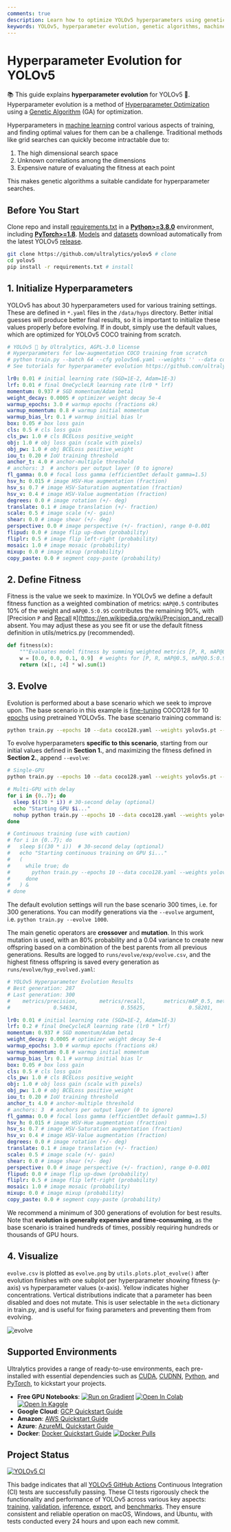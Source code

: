 ```yaml
---
comments: true
description: Learn how to optimize YOLOv5 hyperparameters using genetic algorithms for improved training performance. Step-by-step instructions included.
keywords: YOLOv5, hyperparameter evolution, genetic algorithms, machine learning, optimization, Ultralytics, hyperparameter tuning
---
```


# Hyperparameter Evolution for YOLOv5

📚 This guide explains **hyperparameter evolution** for YOLOv5 🚀. Hyperparameter evolution is a method of [Hyperparameter Optimization](https://en.wikipedia.org/wiki/Hyperparameter_optimization) using a [Genetic Algorithm](https://en.wikipedia.org/wiki/Genetic_algorithm) (GA) for optimization.

Hyperparameters in [machine learning](https://www.ultralytics.com/glossary/machine-learning-ml) control various aspects of training, and finding optimal values for them can be a challenge. Traditional methods like grid searches can quickly become intractable due to:

1. The high dimensional search space
2. Unknown correlations among the dimensions
3. Expensive nature of evaluating the fitness at each point

This makes genetic algorithms a suitable candidate for hyperparameter searches.

## Before You Start

Clone repo and install [requirements.txt](https://github.com/ultralytics/yolov5/blob/master/requirements.txt) in a [**Python>=3.8.0**](https://www.python.org/) environment, including [**PyTorch>=1.8**](https://pytorch.org/get-started/locally/). [Models](https://github.com/ultralytics/yolov5/tree/master/models) and [datasets](https://github.com/ultralytics/yolov5/tree/master/data) download automatically from the latest YOLOv5 [release](https://github.com/ultralytics/yolov5/releases).

```bash
git clone https://github.com/ultralytics/yolov5 # clone
cd yolov5
pip install -r requirements.txt # install
```

## 1. Initialize Hyperparameters

YOLOv5 has about 30 hyperparameters used for various training settings. These are defined in `*.yaml` files in the `/data/hyps` directory. Better initial guesses will produce better final results, so it is important to initialize these values properly before evolving. If in doubt, simply use the default values, which are optimized for YOLOv5 COCO training from scratch.

```yaml
# YOLOv5 🚀 by Ultralytics, AGPL-3.0 license
# Hyperparameters for low-augmentation COCO training from scratch
# python train.py --batch 64 --cfg yolov5n6.yaml --weights '' --data coco.yaml --img 640 --epochs 300 --linear
# See tutorials for hyperparameter evolution https://github.com/ultralytics/yolov5#tutorials

lr0: 0.01 # initial learning rate (SGD=1E-2, Adam=1E-3)
lrf: 0.01 # final OneCycleLR learning rate (lr0 * lrf)
momentum: 0.937 # SGD momentum/Adam beta1
weight_decay: 0.0005 # optimizer weight decay 5e-4
warmup_epochs: 3.0 # warmup epochs (fractions ok)
warmup_momentum: 0.8 # warmup initial momentum
warmup_bias_lr: 0.1 # warmup initial bias lr
box: 0.05 # box loss gain
cls: 0.5 # cls loss gain
cls_pw: 1.0 # cls BCELoss positive_weight
obj: 1.0 # obj loss gain (scale with pixels)
obj_pw: 1.0 # obj BCELoss positive_weight
iou_t: 0.20 # IoU training threshold
anchor_t: 4.0 # anchor-multiple threshold
# anchors: 3  # anchors per output layer (0 to ignore)
fl_gamma: 0.0 # focal loss gamma (efficientDet default gamma=1.5)
hsv_h: 0.015 # image HSV-Hue augmentation (fraction)
hsv_s: 0.7 # image HSV-Saturation augmentation (fraction)
hsv_v: 0.4 # image HSV-Value augmentation (fraction)
degrees: 0.0 # image rotation (+/- deg)
translate: 0.1 # image translation (+/- fraction)
scale: 0.5 # image scale (+/- gain)
shear: 0.0 # image shear (+/- deg)
perspective: 0.0 # image perspective (+/- fraction), range 0-0.001
flipud: 0.0 # image flip up-down (probability)
fliplr: 0.5 # image flip left-right (probability)
mosaic: 1.0 # image mosaic (probability)
mixup: 0.0 # image mixup (probability)
copy_paste: 0.0 # segment copy-paste (probability)
```

## 2. Define Fitness

Fitness is the value we seek to maximize. In YOLOv5 we define a default fitness function as a weighted combination of metrics: `mAP@0.5` contributes 10% of the weight and `mAP@0.5:0.95` contributes the remaining 90%, with [Precision `P` and [Recall](https://www.ultralytics.com/glossary/recall) `R`](https://en.wikipedia.org/wiki/Precision_and_recall) absent. You may adjust these as you see fit or use the default fitness definition in utils/metrics.py (recommended).

```python
def fitness(x):
    """Evaluates model fitness by summing weighted metrics [P, R, mAP@0.5, mAP@0.5:0.95], x is a numpy array of shape (n, 4)."""
    w = [0.0, 0.0, 0.1, 0.9]  # weights for [P, R, mAP@0.5, mAP@0.5:0.95]
    return (x[:, :4] * w).sum(1)
```

## 3. Evolve

Evolution is performed about a base scenario which we seek to improve upon. The base scenario in this example is [fine-tuning](https://www.ultralytics.com/glossary/fine-tuning) COCO128 for 10 [epochs](https://www.ultralytics.com/glossary/epoch) using pretrained YOLOv5s. The base scenario training command is:

```bash
python train.py --epochs 10 --data coco128.yaml --weights yolov5s.pt --cache
```

To evolve hyperparameters **specific to this scenario**, starting from our initial values defined in **Section 1.**, and maximizing the fitness defined in **Section 2.**, append `--evolve`:

```bash
# Single-GPU
python train.py --epochs 10 --data coco128.yaml --weights yolov5s.pt --cache --evolve

# Multi-GPU with delay
for i in {0..7}; do
  sleep $((30 * i)) # 30-second delay (optional)
  echo "Starting GPU $i..."
  nohup python train.py --epochs 10 --data coco128.yaml --weights yolov5s.pt --cache --device $i --evolve > "evolve_gpu_$i.log" &
done

# Continuous training (use with caution)
# for i in {0..7}; do
#   sleep $((30 * i))  # 30-second delay (optional)
#   echo "Starting continuous training on GPU $i..."
#   (
#     while true; do
#       python train.py --epochs 10 --data coco128.yaml --weights yolov5s.pt --cache --device $i --evolve > "evolve_gpu_$i.log"
#     done
#   ) &
# done
```

The default evolution settings will run the base scenario 300 times, i.e. for 300 generations. You can modify generations via the `--evolve` argument, i.e. `python train.py --evolve 1000`.

The main genetic operators are **crossover** and **mutation**. In this work mutation is used, with an 80% probability and a 0.04 variance to create new offspring based on a combination of the best parents from all previous generations. Results are logged to `runs/evolve/exp/evolve.csv`, and the highest fitness offspring is saved every generation as `runs/evolve/hyp_evolved.yaml`:

```yaml
# YOLOv5 Hyperparameter Evolution Results
# Best generation: 287
# Last generation: 300
#    metrics/precision,       metrics/recall,      metrics/mAP_0.5, metrics/mAP_0.5:0.95,         val/box_loss,         val/obj_loss,         val/cls_loss
#              0.54634,              0.55625,              0.58201,              0.33665,             0.056451,             0.042892,             0.013441

lr0: 0.01 # initial learning rate (SGD=1E-2, Adam=1E-3)
lrf: 0.2 # final OneCycleLR learning rate (lr0 * lrf)
momentum: 0.937 # SGD momentum/Adam beta1
weight_decay: 0.0005 # optimizer weight decay 5e-4
warmup_epochs: 3.0 # warmup epochs (fractions ok)
warmup_momentum: 0.8 # warmup initial momentum
warmup_bias_lr: 0.1 # warmup initial bias lr
box: 0.05 # box loss gain
cls: 0.5 # cls loss gain
cls_pw: 1.0 # cls BCELoss positive_weight
obj: 1.0 # obj loss gain (scale with pixels)
obj_pw: 1.0 # obj BCELoss positive_weight
iou_t: 0.20 # IoU training threshold
anchor_t: 4.0 # anchor-multiple threshold
# anchors: 3  # anchors per output layer (0 to ignore)
fl_gamma: 0.0 # focal loss gamma (efficientDet default gamma=1.5)
hsv_h: 0.015 # image HSV-Hue augmentation (fraction)
hsv_s: 0.7 # image HSV-Saturation augmentation (fraction)
hsv_v: 0.4 # image HSV-Value augmentation (fraction)
degrees: 0.0 # image rotation (+/- deg)
translate: 0.1 # image translation (+/- fraction)
scale: 0.5 # image scale (+/- gain)
shear: 0.0 # image shear (+/- deg)
perspective: 0.0 # image perspective (+/- fraction), range 0-0.001
flipud: 0.0 # image flip up-down (probability)
fliplr: 0.5 # image flip left-right (probability)
mosaic: 1.0 # image mosaic (probability)
mixup: 0.0 # image mixup (probability)
copy_paste: 0.0 # segment copy-paste (probability)
```

We recommend a minimum of 300 generations of evolution for best results. Note that **evolution is generally expensive and time-consuming**, as the base scenario is trained hundreds of times, possibly requiring hundreds or thousands of GPU hours.

## 4. Visualize

`evolve.csv` is plotted as `evolve.png` by `utils.plots.plot_evolve()` after evolution finishes with one subplot per hyperparameter showing fitness (y-axis) vs hyperparameter values (x-axis). Yellow indicates higher concentrations. Vertical distributions indicate that a parameter has been disabled and does not mutate. This is user selectable in the `meta` dictionary in train.py, and is useful for fixing parameters and preventing them from evolving.

![evolve](https://github.com/ultralytics/docs/releases/download/0/evolve.avif)

## Supported Environments

Ultralytics provides a range of ready-to-use environments, each pre-installed with essential dependencies such as [CUDA](https://developer.nvidia.com/cuda-zone), [CUDNN](https://developer.nvidia.com/cudnn), [Python](https://www.python.org/), and [PyTorch](https://pytorch.org/), to kickstart your projects.

- **Free GPU Notebooks**: <a href="https://bit.ly/yolov5-paperspace-notebook"><img src="https://assets.paperspace.io/img/gradient-badge.svg" alt="Run on Gradient"></a> <a href="https://colab.research.google.com/github/ultralytics/yolov5/blob/master/tutorial.ipynb"><img src="https://colab.research.google.com/assets/colab-badge.svg" alt="Open In Colab"></a> <a href="https://www.kaggle.com/models/ultralytics/yolov5"><img src="https://kaggle.com/static/images/open-in-kaggle.svg" alt="Open In Kaggle"></a>
- **Google Cloud**: [GCP Quickstart Guide](../environments/google_cloud_quickstart_tutorial.md)
- **Amazon**: [AWS Quickstart Guide](../environments/aws_quickstart_tutorial.md)
- **Azure**: [AzureML Quickstart Guide](../environments/azureml_quickstart_tutorial.md)
- **Docker**: [Docker Quickstart Guide](../environments/docker_image_quickstart_tutorial.md) <a href="https://hub.docker.com/r/ultralytics/yolov5"><img src="https://img.shields.io/docker/pulls/ultralytics/yolov5?logo=docker" alt="Docker Pulls"></a>

## Project Status

<a href="https://github.com/ultralytics/yolov5/actions/workflows/ci-testing.yml"><img src="https://github.com/ultralytics/yolov5/actions/workflows/ci-testing.yml/badge.svg" alt="YOLOv5 CI"></a>

This badge indicates that all [YOLOv5 GitHub Actions](https://github.com/ultralytics/yolov5/actions) Continuous Integration (CI) tests are successfully passing. These CI tests rigorously check the functionality and performance of YOLOv5 across various key aspects: [training](https://github.com/ultralytics/yolov5/blob/master/train.py), [validation](https://github.com/ultralytics/yolov5/blob/master/val.py), [inference](https://github.com/ultralytics/yolov5/blob/master/detect.py), [export](https://github.com/ultralytics/yolov5/blob/master/export.py), and [benchmarks](https://github.com/ultralytics/yolov5/blob/master/benchmarks.py). They ensure consistent and reliable operation on macOS, Windows, and Ubuntu, with tests conducted every 24 hours and upon each new commit.
